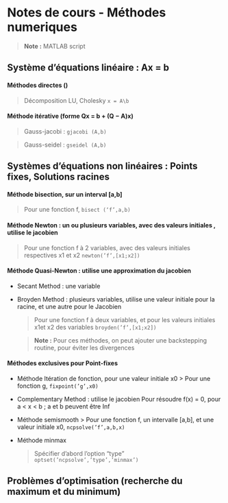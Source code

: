# Notes de cours - Méthodes numeriques
> **Note :** MATLAB script

## Système d’équations linéaire : Ax = b
#### Méthodes directes () 
  > Décomposition LU, Cholesky ` x = A\b `
    
#### Méthode itérative (forme Qx = b + (Q − A)x)

  >Gauss-jacobi : `gjacobi (A,b)`
  
  >Gauss-seidel : `gseidel (A,b)`

## Systèmes d’équations non linéaires : Points fixes, Solutions racines
#### Méthode bisection, sur un interval [a,b]

  > Pour une fonction f, `bisect (‘f’,a,b)`

#### Méthode Newton : un ou plusieurs variables, avec des valeurs initiales , utilise le jacobien

  > Pour une fonction f à 2 variables, avec des valeurs initiales respectives x1 et x2 `newton(’f’,[x1;x2])`

#### Méthode Quasi-Newton : utilise une approximation du jacobien

  * Secant Method : une variable

  * Broyden Method : plusieurs variables, utilise une valeur initiale pour la racine, et une autre pour le Jacobien
    > Pour une fonction f à deux variables, et pour les valeurs initiales x1et x2 des variables `broyden(’f’,[x1;x2])`
    
    > **Note :** Pour ces méthodes, on peut ajouter une backstepping routine, pour éviter les divergences

#### Méthodes exclusives pour Point-fixes
   * Méthode Itération de fonction, pour une valeur initiale x0
    > Pour une fonction g, `fixpoint(’g’,x0)`

   * Complementary Method : utilise le jacobien
Pour résoudre f(x) = 0, pour a < x < b ;  a et b peuvent être Inf

   * Méthode semismooth
    > Pour une fonction f, un intervalle [a,b], et une valeur initiale x0, `ncpsolve(’f’,a,b,x)`
  * Méthode minmax
    > Spécifier d’abord l’option “type” `optset(’ncpsolve’,’type’,’minmax’)`

## Problèmes d’optimisation (recherche du maximum et du minimum)
